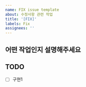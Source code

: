 ```yaml
---
name: FIX issue template
about: 수정사항 관련 작업
title: '[FIX]'
labels: Fix
assignees: ''
---
```


## 어떤 작업인지 설명해주세요

## TODO

- [ ] 구현1
